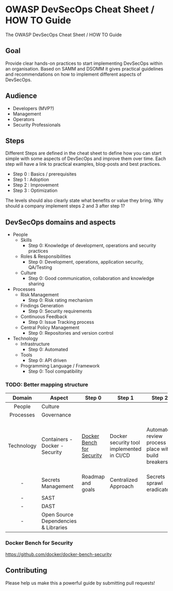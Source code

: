 # OWASP DevSecOps Cheat Sheet / HOW TO Guide 
The OWASP DevSecOps Cheat Sheet / HOW TO Guide

## Goal
Provide clear hands-on practices to start implementing DevSecOps within an organisation. Based on SAMM and DSOMM it gives practical guidelines and recommendations on how to implement different aspects of DevSecOps.

## Audience
- Developers (MVP?)
- Management
- Operators
- Security Professionals

## Steps
Different Steps are defined in the cheat sheet to define how you can start simple with some aspects of DevSecOps and improve them over time. Each step will have a link to practical examples, blog-posts and best practices. 

- Step 0 : Basics / prerequisites
- Step 1 : Adoption
- Step 2 : Improvement
- Step 3 : Optimization

The levels should also clearly state what benefits or value they bring. Why should a company implement steps 2 and 3 after step 1? 


## DevSecOps domains and aspects

- People
    - Skills
        - Step 0: Knowledge of development, operations and security practices
    - Roles & Responsibilities
        - Step 0: Development, operations, application security, QA/Testing
    - Culture
        - Step 0: Good communication, collaboration and knowledge sharing
- Processes
    - Risk Management
        - Step 0: Risk rating mechanism
    - Findings Generation
        - Step 0: Security requirements
    - Continuous Feedback
        - Step 0: Issue Tracking process
    - Central Policy Management
        - Step 0: Repositories and version control
- Technology
    - Infrastructure
        - Step 0: Automated
    - Tools
        - Step 0: API driven
    - Programming Language / Framework
        - Step 0: Tool compatibility
    
### TODO: Better mapping structure    

| Domain        | Aspect        | Step 0  | Step 1  | Step 2  | Step 3  |
| :-------------: |-------------|    -----|    -----|    -----|    -----|
| People        |  Culture             |         |         |         |         |
| Processes     |  Governance             |         |         |         |         |
| Technology    | Containers - Docker - Security     | [Docker Bench for Security](#docker-bench-for-security)  | Docker security tool implemented in CI/CD | Automated review process in place with build breakers | Base images constantly updated and clean of security issues |
|      -        | Secrets Management | Roadmap and goals | Centralized Approach | Secrets sprawl eradicated | Dynamic secrets| 
|      -        | SAST | 
|      -        | DAST | 
|      -        | Open Source Dependencies & Libraries | 

### Docker Bench for Security 
https://github.com/docker/docker-bench-security



## Contributing
Please help us make this a powerful guide by submitting pull requests!
